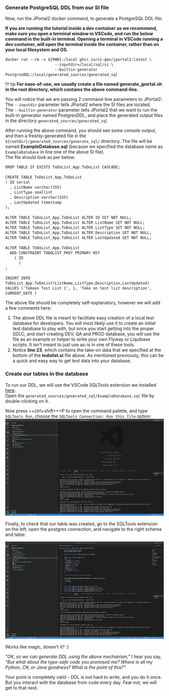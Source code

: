 ### Generate PostgreSQL DDL from our SI file
Now, run the JPortal2 docker command, to generate a PostgreSQL DDL file:

**If you are running the tutorial inside a dev container as we recommend, make sure you open a terminal window in 
VSCode, and run the below command in the built-in terminal. Opening a terminal in VSCode running a dev container, will 
open the terminal inside the container, rather than on your local filesystem and OS.**

```shell linenums="0" title="generate_jportal.sh"
docker run --rm -v ${PWD}:/local ghcr.io/si-gen/jportal2:latest \
                      --inputdir=/local/sql/si \
                      --builtin-generator PostgresDDL:/local/generated_sources/generated_sql
```

!!! tip
        **For ease-of-use, we usually create a file named generate_jportal.sh in the root directory, which contains 
        the above command-line.**

You will notice that we are passing 2 command-line parameters to JPortal2:  
The `--inputdir` parameter tells JPortal2 where the SI files are located.  
The `--builtin-generator` parameter tells JPortal2 that we want to run the built-in generator named PostgresDDL, and 
place the generated output files in the directory `generated_sources/generated_sql`

After running the above command, you should see some console output, and then a freshly-generated file in the 
`${rootDir}/generated_sources/generate_sql/` directory. The file will be named **ExampleDatabase.sql** (because we 
specified the database name as `ExampleDatabase` in line one of the above SI file).  
The file should look as per below:


```postgresql title="ExampleDatabase.sql"
DROP TABLE IF EXISTS ToDoList_App.ToDoList CASCADE;

CREATE TABLE ToDoList_App.ToDoList
( ID serial
  , ListName varchar(255)
  , ListType smallint
  , Description varchar(255)
  , LastUpdated timestamp
);

ALTER TABLE ToDoList_App.ToDoList ALTER ID SET NOT NULL;
ALTER TABLE ToDoList_App.ToDoList ALTER ListName SET NOT NULL;
ALTER TABLE ToDoList_App.ToDoList ALTER ListType SET NOT NULL;
ALTER TABLE ToDoList_App.ToDoList ALTER Description SET NOT NULL;
ALTER TABLE ToDoList_App.ToDoList ALTER LastUpdated SET NOT NULL;

ALTER TABLE ToDoList_App.ToDoList
  ADD CONSTRAINT TODOLIST_PKEY PRIMARY KEY
    ( ID
      )
;

INSERT INTO ToDoList_App.ToDoList(ListName,ListType,Description,LastUpdated) VALUES ('Takeon Test List 1', 1, 'Take on test list description', CURRENT_DATE )
```

The above file should be completely self-explanatory, however we will add a few comments here:  
1. The above DDL file is meant to facilitate easy creation of a local test database for developers. You will most 
likely use it to create an initial test database to play with, but once you start getting into the proper SDLC, 
and start creating DEV, QA and PROD database, you will use the file as an example or helper to write your own Flyway 
or Liquibase scripts. It isn't meant to just use as-is in one of these tools.  
2. Notice **line 23**, which contains the take-on data that we specified at the bottom of the **todolist.si** file above. As mentioned previously, this can be a quick and easy way to get test data into your database.

### Create our tables in the database
To run our DDL, we will use the VSCode SQLTools extension we installed [here](setting-up-the-project-directory-and-sqltools-extension.md).  
Open the `generated_sources/generated_sql/ExampleDatabase.sql` file by double-clicking on it.

Now press ++ctrl+shift+++P to open the command palette, and type `SQLTools Run`, choose the `SQLTools Connection: Run this file` option:
![Run the DDL](../img/run-query.gif)

Finally, to check that our table was created, go to the SQLTools extension on the left, open the postgres connection,
and navigate to the right schema and table:

![Query the table](../img/query-table.gif)

Works like magic, doesn't it? :)


*"OK, so we can generate DDL using the above mechanism,"* I hear you say, *"But what about the type-safe code you promised me? Where is all my Python, C#, or Java goodness? What is the point of this?".*

Your point is completely valid - DDL is not hard to write, and you do it once. But you interact with the database from code every day. Fear not, we will get to that next.
